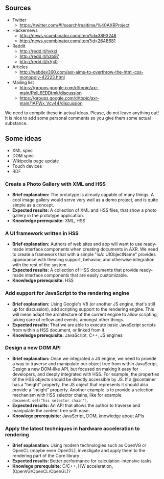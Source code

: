 ## Sources

- Twitter
  - https://twitter.com/#!/search/realtime/%40AXRProject
- Hackernews
  - http://news.ycombinator.com/item?id=3893248
  - http://news.ycombinator.com/item?id=2648681
- Reddit
  - http://redd.it/hykxl
  - http://redd.it/hzb97
  - http://redd.it/h7gi0
- Articles
  - http://webdev360.com/axr-aims-to-overthrow-the-html-css-monopoly-42223.html
- Mailing list
  - https://groups.google.com/d/topic/axr-main/PelL6EDDtmk/discussion
  - https://groups.google.com/d/topic/axr-main/1AFWx_Vcv44/discussion

We need to compile these in actual ideas. Please, do not leave anything out! It
is nice to add some personal comments so you give them some actual substance.

## Some ideas

- XML spec
- DOM spec
- Wikipedia page update
- Touch devices
- RDF

### Create a Photo Gallery with XML and HSS

- **Brief explanation:** The prototype is already capable of many things. A cool
  image gallery would serve very well as a demo project, and is quite simple as
  a concept.
- **Expected results:** A collection of XML and HSS files, that show a photo
  gallery in the prototype application.
- **Knowledge prerequisite:** XML, HSS

### A UI framework written in HSS

- **Brief explanation:** Authors of web sites and app will want to use
  ready-made interface components when creating documents in AXR. We need to
  create a framework that with a simple "isA: UIObjectName" provides appearance
  with theming support, behavior, and otherwise integration with the rest of the
  system.
- **Expected results:** A collection of HSS documents that provide ready-made
  interface components that are easily customizable.
- **Knowledge prerequisite:** HSS

### Add support for JavaScript to the rendering engine

- **Brief explanation:** Using Google's V8 (or another JS engine, that's still
  up for discussion), add scripting support to the rendering engine. This will
  mean adapt the architecture of the current engine to allow scripting, taking
  care of reflow and events, amongst other things.
- **Expected results:** That we are able to execute basic JavaScript scripts
  from within a HSS document, or linked from it.
- **Knowledge prerequisite:** JavaScript, C++, JS engines

### Design a new DOM API

- **Brief explanation:** Once we integrated a JS engine, we need to provide a
  way to traverse and manipulate our object tree from within JavaScript. Design
  a new DOM-like API, but focused on making it easy for developers, and deeply
  integrated with HSS. For example, the properties of the HSS objects should be
  directly accessible by JS. If a @container has a "height" property, the JS
  object that represents it should also provide a "height" property. Another
  example is to provide a selection mechanism with HSS selector chains, like for
  example `document.sel("hss selector chain")`.
- **Expected results:** An API that allows the author to traverse and manipulate
  the content tree with ease.
- **Knowlege prerequisite:** JavaScript, DOM, knowledge about APIs

### Apply the latest techniques in hardware acceleration to rendering

- **Brief explanation:** Using modern technologies such as OpenVG or OpenCL
  (maybe even OpenGL), investigate and apply them to the rendering part of the
  Core library
- **Expected results:** Better performance for calculation-intensive tasks
- **Knowlege prerequisite:** C/C++, HW acceleration, (OpenVG/OpenCL/OpenGL)?
